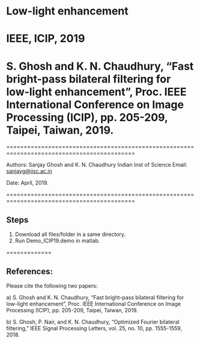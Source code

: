 
# Low-light enhancement 
# IEEE, ICIP, 2019

# S. Ghosh and K. N. Chaudhury, “Fast bright-pass bilateral filtering for low-light enhancement”, Proc. IEEE  International Conference on Image Processing (ICIP), pp. 205-209, Taipei, Taiwan, 2019.

===========================================================================================

Authors: Sanjay Ghosh and K. N. Chaudhury
         Indian Inst of Science
        Email: sanjayg@iisc.ac.in

Date: April, 2019.

===========================================================================================

Steps
-----

1. Download all files/folder in a same directory.
2. Run Demo_ICIP19.demo in matlab.

=============


References:
----------

Please cite the following two papers:

a) S. Ghosh and K. N. Chaudhury, “Fast bright-pass bilateral filtering for low-light enhancement”, Proc. IEEE International Conference on Image Processing (ICIP), pp. 205-209, Taipei, Taiwan, 2019.


b) S. Ghosh, P. Nair, and K. N. Chaudhury, “Optimized Fourier bilateral filtering,” IEEE Signal Processing Letters, vol. 25, no. 10, pp. 1555-1559, 2018.




